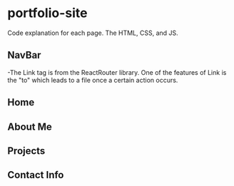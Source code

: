 # portfolio-site
Code explanation for each page. The HTML, CSS, and JS.

<h2>NavBar</h2>
-The Link tag is from the ReactRouter library. One of the features of Link is the "to" which leads to a file once a certain action occurs. 

<h2>Home</h2>

<h2>About Me</h2>

<h2>Projects</h2>

<h2>Contact Info</h2>
